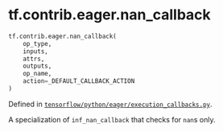 <div itemscope itemtype="http://developers.google.com/ReferenceObject">
<meta itemprop="name" content="tf.contrib.eager.nan_callback" />
<meta itemprop="path" content="Stable" />
</div>

# tf.contrib.eager.nan_callback

``` python
tf.contrib.eager.nan_callback(
    op_type,
    inputs,
    attrs,
    outputs,
    op_name,
    action=_DEFAULT_CALLBACK_ACTION
)
```



Defined in [`tensorflow/python/eager/execution_callbacks.py`](https://www.tensorflow.org/code/tensorflow/python/eager/execution_callbacks.py).

A specialization of `inf_nan_callback` that checks for `nan`s only.